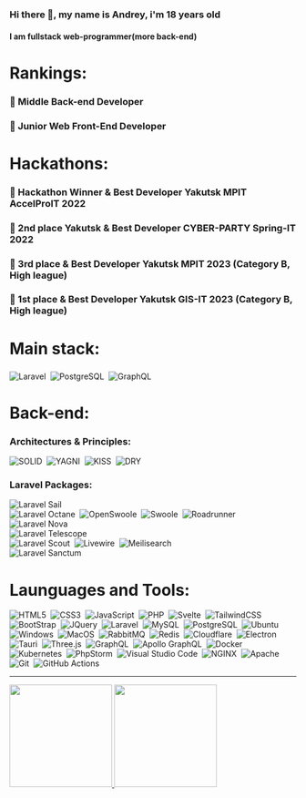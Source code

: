 ### Hi there 👋, my name is Andrey, i'm 18 years old
#### I am fullstack web-programmer(more back-end)
# Rankings:
### 🥈 Middle Back-end Developer
### 🥉 Junior Web Front-End Developer
# Hackathons:
### 🥇 Hackathon Winner & Best Developer Yakutsk MPIT AccelProIT 2022
### 🥈 2nd place Yakutsk & Best Developer CYBER-PARTY Spring-IT 2022
### 🥉 3rd place & Best Developer Yakutsk MPIT 2023 (Category B, High league)
### 🥇 1st place & Best Developer Yakutsk GIS-IT 2023 (Category B, High league)
# Main stack:
### 
![Laravel](https://img.shields.io/badge/Laravel-FF2D20?style=for-the-badge&logo=laravel&logoColor=white)&nbsp;
![PostgreSQL](https://img.shields.io/badge/PostgreSQL-316192?style=for-the-badge&logo=postgresql&logoColor=white)&nbsp;
![GraphQL](https://img.shields.io/badge/GraphQL-E10098?logo=graphql&logoColor=fff&style=for-the-badge)&nbsp;
# Back-end:
### Architectures & Principles:
![SOLID](https://img.shields.io/badge/SOLID-yellow?style=for-the-badge)&nbsp;
![YAGNI](https://img.shields.io/badge/YAGNI-red?style=for-the-badge)&nbsp;
![KISS](https://img.shields.io/badge/KISS-green?style=for-the-badge)&nbsp;
![DRY](https://img.shields.io/badge/DRY-blue?style=for-the-badge)&nbsp;
### Laravel Packages:
![Laravel Sail](https://img.shields.io/badge/Laravel%20Sail-3ebff7?style=for-the-badge)&nbsp;
<br>
![Laravel Octane](https://img.shields.io/badge/Laravel%20Octane-cc423a?style=for-the-badge)&nbsp;
![OpenSwoole](https://img.shields.io/badge/OpenSwoole-cc422a?style=for-the-badge)&nbsp;
![Swoole](https://img.shields.io/badge/Swoole-cc422a?style=for-the-badge)&nbsp;
![Roadrunner](https://img.shields.io/badge/Roadrunner-cc421a?style=for-the-badge)&nbsp;
<br>
![Laravel Nova](https://img.shields.io/badge/Laravel%20Nova-252D37?style=for-the-badge)&nbsp;
<br>
![Laravel Telescope](https://img.shields.io/badge/Laravel%20Telescope-5353cd?style=for-the-badge)&nbsp;
<br>
![Laravel Scout](https://img.shields.io/badge/Laravel%20Scout-f66564?style=for-the-badge)&nbsp;
![Livewire](https://img.shields.io/badge/Livewire-f66563?style=for-the-badge)&nbsp;
![Meilisearch](https://img.shields.io/badge/Meilisearch-f66562?style=for-the-badge)&nbsp;
<br>
![Laravel Sanctum](https://img.shields.io/badge/Laravel%20Sanctum-255e78?style=for-the-badge)&nbsp;
# Launguages and Tools:
![HTML5](https://img.shields.io/badge/HTML5-E34F26?style=for-the-badge&logo=html5&logoColor=white)&nbsp;
![CSS3](https://img.shields.io/badge/CSS3-1572B6?style=for-the-badge&logo=css3&logoColor=white)&nbsp;
![JavaScript](https://img.shields.io/badge/JavaScript-F7DF1E?style=for-the-badge&logo=javascript&logoColor=black)&nbsp;
![PHP](https://img.shields.io/badge/PHP-777BB4?style=for-the-badge&logo=php&logoColor=white)&nbsp;
![Svelte](https://img.shields.io/badge/Svelte-4A4A55?style=for-the-badge&logo=svelte&logoColor=FF3E00)&nbsp;
![TailwindCSS](https://img.shields.io/badge/Tailwind_CSS-38B2AC?style=for-the-badge&logo=tailwind-css&logoColor=white)&nbsp;
![BootStrap](https://img.shields.io/badge/Bootstrap-563D7C?style=for-the-badge&logo=bootstrap&logoColor=white)&nbsp;
![JQuery](https://img.shields.io/badge/jQuery-0769AD?style=for-the-badge&logo=jquery&logoColor=white)&nbsp;
![Laravel](https://img.shields.io/badge/Laravel-FF2D20?style=for-the-badge&logo=laravel&logoColor=white)&nbsp;
![MySQL](https://img.shields.io/badge/MySQL-00000F?style=for-the-badge&logo=mysql&logoColor=white)&nbsp;
![PostgreSQL](https://img.shields.io/badge/PostgreSQL-316192?style=for-the-badge&logo=postgresql&logoColor=white)&nbsp;
![Ubuntu](https://img.shields.io/badge/Ubuntu-E95420?style=for-the-badge&logo=ubuntu&logoColor=white)&nbsp;
![Windows](https://img.shields.io/badge/Windows-0078D6?style=for-the-badge&logo=windows&logoColor=white)&nbsp;
![MacOS](https://img.shields.io/badge/mac%20os-000000?style=for-the-badge&logo=apple&logoColor=white)&nbsp;
![RabbitMQ](https://img.shields.io/badge/rabbitmq-%23FF6600.svg?&style=for-the-badge&logo=rabbitmq&logoColor=white)&nbsp;
![Redis](https://img.shields.io/badge/redis-%23DD0031.svg?&style=for-the-badge&logo=redis&logoColor=white)&nbsp;
![Cloudflare](https://img.shields.io/badge/Cloudflare-F38020?style=for-the-badge&logo=Cloudflare&logoColor=white)&nbsp;
![Electron](https://img.shields.io/badge/Electron-1b1c26?style=for-the-badge&logo=electron&logoColor=9de7f6)&nbsp;
![Tauri](https://img.shields.io/badge/Tauri-FFC131?logo=tauri&logoColor=000&style=for-the-badge)&nbsp;
![Three.js](https://img.shields.io/badge/Three.js-000?logo=threedotjs&logoColor=fff&style=for-the-badge)&nbsp;
![GraphQL](https://img.shields.io/badge/GraphQL-E10098?logo=graphql&logoColor=fff&style=for-the-badge)&nbsp;
![Apollo GraphQL](https://img.shields.io/badge/Apollo%20GraphQL-311C87?logo=apollographql&logoColor=fff&style=for-the-badge)&nbsp;
![Docker](https://img.shields.io/badge/Docker-2496ED?logo=docker&logoColor=fff&style=for-the-badge)&nbsp;
![Kubernetes](https://img.shields.io/badge/Kubernetes-326CE5?logo=kubernetes&logoColor=fff&style=for-the-badge)&nbsp;
![PhpStorm](https://img.shields.io/badge/PhpStorm-000?logo=phpstorm&logoColor=fff&style=for-the-badge)&nbsp;
![Visual Studio Code](https://img.shields.io/badge/Visual%20Studio%20Code-007ACC?logo=visualstudiocode&logoColor=fff&style=for-the-badge)&nbsp;
![NGINX](https://img.shields.io/badge/NGINX-009639?logo=nginx&logoColor=fff&style=for-the-badge)&nbsp;
![Apache](https://img.shields.io/badge/Apache-D22128?logo=apache&logoColor=fff&style=for-the-badge)&nbsp;
![Git](https://img.shields.io/badge/Git-F05032?logo=git&logoColor=fff&style=for-the-badge)&nbsp;
![GitHub Actions](https://img.shields.io/badge/GitHub%20Actions-2088FF?logo=githubactions&logoColor=fff&style=for-the-badge)&nbsp;
<br>
<hr>

<a href="https://github.com/neokofg">
  <img height="180em" src="https://github-readme-stats-eight-theta.vercel.app/api?username=neokofg&show_icons=true&theme=tokyonight&include_all_commits=true&count_private=true"/>
  <img height="180em" src="https://github-readme-stats-eight-theta.vercel.app/api/top-langs/?username=neokofg&layout=compact&langs_count=8&theme=tokyonight"/>
</a>
